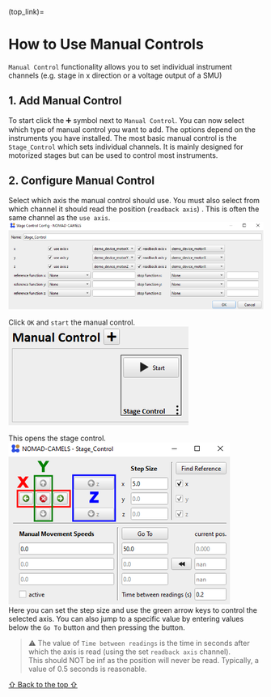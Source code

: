 (top_link)=
# How to Use Manual Controls
`Manual Control` functionality allows you to set individual instrument channels (e.g. stage in x direction or a voltage output of a SMU)
## 1. Add Manual Control
To start  click the &#10133; symbol next to `Manual Control`. You can now select which type of manual control you want to add. The options depend on the instruments you have installed. The most basic manual control is the `Stage_Control` which sets individual channels. It is mainly designed for motorized stages but can be used to control most instruments. 
## 2. Configure Manual Control
Select which axis the manual control should use. You must also select from which channel it should read the position (`readback axis`) . This is often the same channel as the `use axis`.
![img_45.png](images/img_45.png)

Click `OK` and `start` the manual control.\
![img_46.png](images/img_46.png)

This opens the stage control.\
![img_47.png](images/img_47.png)\
Here you can set the step size and use the green arrow keys to control the selected axis. You can also jump to a specific value by entering values below the `Go To` button and then pressing the button.
> &#9888; The value of `Time between readings` is the time in seconds after which the axis is read (using the set `readback axis` channel).\
> This should NOT be inf as the position will never be read. Typically, a value of 0.5 seconds is reasonable. 

[&#8679; Back to the top &#8679;](top_link)

